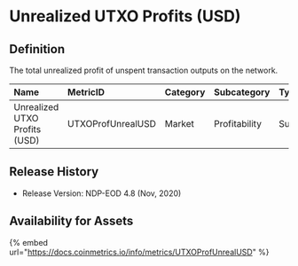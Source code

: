 # Unrealized UTXO Profits \(USD\)

## Definition

The total unrealized profit of unspent transaction outputs on the network.

| Name | MetricID | Category | Subcategory | Type | Unit | Interval |
| :--- | :--- | :--- | :--- | :--- | :--- | :--- |
| Unrealized UTXO Profits \(USD\) | UTXOProfUnrealUSD | Market | Profitability | Sum | USD | 1 day |

## Release History

* Release Version: NDP-EOD 4.8 \(Nov, 2020\)

## Availability for Assets

{% embed url="https://docs.coinmetrics.io/info/metrics/UTXOProfUnrealUSD" %}

